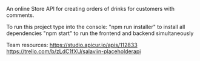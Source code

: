 An online Store API for creating orders of drinks for customers with comments.

To run this project type into the console:
"npm run installer" to install all dependencies
"npm start" to run the frontend and backend simultaneously

Team resources:
https://studio.apicur.io/apis/112833
https://trello.com/b/zLdC1fXU/salaviin-placeholderapi
